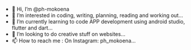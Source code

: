 - 👋 Hi, I’m @ph-mokoena
- 👀 I’m interested in coding, writing, planning, reading and working out...
- 🌱 I’m currently learning to code APP development using android studio, flutter and dart...
- 💞️ I’m looking to do creative stuff on websites...
- 📫 How to reach me : On Instagram: ph_mokoena...

<!---
ph-mokoena/ph-mokoena is a ✨ special ✨ repository because its `README.md` (this file) appears on your GitHub profile.
You can click the Preview link to take a look at your changes.
--->
